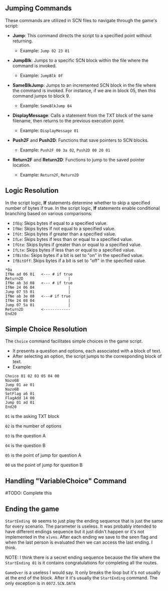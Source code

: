 ## Jumping Commands

These commands are utilized in SCN files to navigate through the game's script:

- **Jump**: This command directs the script to a specified point without returning.
  - Example: `Jump 02 23 01`

- **JumpBlk**: Jumps to a specific SCN block within the file where the command is invoked.
  - Example: `JumpBlk 0f`

- **SameBlkJump**: Jumps to an incremented SCN block in the file where the command is invoked. For instance, if we are in block 05, then this command jumps to block 9.
  - Example: `SameBlkJump 04`

- **DisplayMessage**: Calls a statement from the TXT block of the same filename, then returns to the previous execution point.
  - Example: `DisplayMessage 01`

- **Push2F** and **Push2D**: Functions that save pointers to SCN blocks.
  - Example: `Push2F 00 3a 02`, `Push2D 00 20 01`

- **Return2F** and **Return2D**: Functions to jump to the saved pointer location.
  - Example: `Return2F`, `Return2D`

## Logic Resolution

In the script logic, **If** statements determine whether to skip a specified number of bytes if true.
In the script logic, **If** statements enable conditional branching based on various comparisons:

- `IfEq`: Skips bytes if equal to a specified value.
- `IfNe`: Skips bytes if not equal to a specified value.
- `IfGt`: Skips bytes if greater than a specified value.
- `IfLe`: Skips bytes if less than or equal to a specified value.
- `IfGte`: Skips bytes if greater than or equal to a specified value.
- `IfLte`: Skips bytes if less than or equal to a specified value.
- `IfBitOn`: Skips bytes if a bit is set to "on" in the specified value.
- `IfBitOff`: Skips bytes if a bit is set to "off" in the specified value.

```
*0a
IfNe ad 06 01   <--- # if true
Return2D                    |
IfNe ab 3d 08   <--- # if true
IfNe 24 06 04               |
Jump 07 55 01               |
IfNe ab 3e 08   <---# if true
IfNe 24 08 04               |
Jump 07 5a 01               |
Return2D        <------------
End20
```

## Simple Choice Resolution

The `Choice` command facilitates simple choices in the game script.

- It presents a question and options, each associated with a block of text.
- After selecting an option, the script jumps to the corresponding block of text.
- Example:
```
Choice 01 02 03 05 04 00
Nazo6B
Jump 01 ae 01
Nazo6B
SetFlag a6 01
FlagAdd 14 00
Jump 01 ad 01
End20
```

`01` is the asking TXT block

`02` is the number of options

`03` is the question A

`04` is the question B

`05` is the point of jump for question A

`00` us the point of jump for question B


## Handling "VariableChoice" Command

#TODO: Complete this

## Ending the game

`StartEnding 00` seems to just play the ending sequence that is just the same for every scenario. The parameter is useless. It was probably intended to have different endings sequence but it just didn't happen or it's not implemented in the `xlvns`. After each ending we save to the seen flag and when the last person is evaluated then we can access the last ending. I think.

NOTE: I think there is a secret ending sequence because the file where the `StartEnding 01` is it contains congratulations for completing all the routes.

`GameOver` is a useless I would say. It only breaks the loop but it's not usually at the end of the block. After it it's usually the `StartEnding` command. The only exception is in `0072.SCN.DATA`

